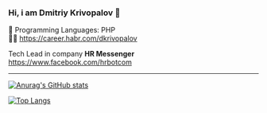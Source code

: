 ### Hi, i am Dmitriy Krivopalov 👋

:rocket: Programming Languages: PHP  
:mage_man: https://career.habr.com/dkrivopalov

Tech Lead in company **HR Messenger** https://www.facebook.com/hrbotcom

---

[![Anurag's GitHub stats](https://github-readme-stats.vercel.app/api?username=kuaukutsu&show_icons=true)](https://github.com/kuaukutsu/github-readme-stats)

[![Top Langs](https://github-readme-stats.vercel.app/api/top-langs/?username=kuaukutsu&layout=compact)](https://github.com/kuaukutsu/github-readme-stats)
